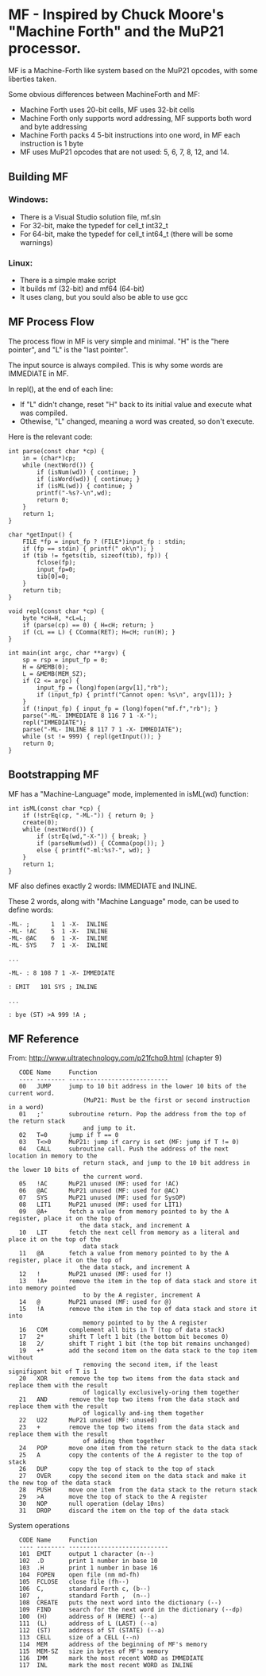 # MF  - Inspired by Chuck Moore's "Machine Forth" and the MuP21 processor.

MF is a Machine-Forth like system based on the MuP21 opcodes, with some liberties taken.

Some obvious differences between MachineForth and MF:
- Machine Forth uses 20-bit cells, MF uses 32-bit cells
- Machine Forth only supports word addressing, MF supports both word and byte addressing
- Machine Forth packs 4 5-bit instructions into one word, in MF each instruction is 1 byte
- MF uses MuP21 opcodes that are not used: 5, 6, 7, 8, 12, and 14.

## Building MF
### Windows:
- There is a Visual Studio solution file, mf.sln
- For 32-bit, make the typedef for cell_t int32_t
- For 64-bit, make the typedef for cell_t int64_t (there will be some warnings)
### Linux:
- There is a simple make script
- It builds mf (32-bit) and mf64 (64-bit)
- It uses clang, but you sould also be able to use gcc

## MF Process Flow
The process flow in MF is very simple and minimal. "H" is the "here pointer", and "L" is the "last pointer".

The input source is always compiled. This is why some words are IMMEDIATE in MF.

In repl(), at the end of each line:
- If "L" didn't change, reset "H" back to its initial value and execute what was compiled.
- Othewise, "L" changed, meaning a word was created, so don't execute.

Here is the relevant code:
```
int parse(const char *cp) {
    in = (char*)cp;
    while (nextWord()) {
        if (isNum(wd)) { continue; }
        if (isWord(wd)) { continue; }
        if (isML(wd)) { continue; }
        printf("-%s?-\n",wd);
        return 0;
    }
    return 1;
}

char *getInput() {
    FILE *fp = input_fp ? (FILE*)input_fp : stdin;
    if (fp == stdin) { printf(" ok\n"); }
    if (tib != fgets(tib, sizeof(tib), fp)) {
        fclose(fp);
        input_fp=0;
        tib[0]=0;
    }
    return tib;
}

void repl(const char *cp) {
    byte *cH=H, *cL=L;
    if (parse(cp) == 0) { H=cH; return; }
    if (cL == L) { CComma(RET); H=cH; run(H); }
}

int main(int argc, char **argv) {
    sp = rsp = input_fp = 0;
    H = &MEMB(0);
    L = &MEMB(MEM_SZ);
    if (2 <= argc) {
        input_fp = (long)fopen(argv[1],"rb");
        if (input_fp) { printf("Cannot open: %s\n", argv[1]); }
    }
    if (!input_fp) { input_fp = (long)fopen("mf.f","rb"); }
    parse("-ML- IMMEDIATE 8 116 7 1 -X-");
    repl("IMMEDIATE");
    parse("-ML- INLINE 8 117 7 1 -X- IMMEDIATE");
    while (st != 999) { repl(getInput()); }
    return 0;
}
```

## Bootstrapping MF
MF has a "Machine-Language" mode, implemented in isML(wd) function:
```
int isML(const char *cp) {
    if (!strEq(cp, "-ML-")) { return 0; }
    create(0);
    while (nextWord()) {
        if (strEq(wd,"-X-")) { break; }
        if (parseNum(wd)) { CComma(pop()); }
        else { printf("-ml:%s?-", wd); }
    }
    return 1;
}
```

MF also defines exactly 2 words: IMMEDIATE and INLINE. 

These 2 words, along with "Machine Language" mode, can be used to define words:
```
-ML- ;      1  1 -X-  INLINE
-ML- !AC    5  1 -X-  INLINE
-ML- @AC    6  1 -X-  INLINE
-ML- SYS    7  1 -X-  INLINE

...

-ML- : 8 108 7 1 -X- IMMEDIATE

: EMIT   101 SYS ; INLINE

...

: bye (ST) >A 999 !A ;
```
## MF Reference
From: http://www.ultratechnology.com/p21fchp9.html (chapter 9)
```
   CODE Name     Function
   ---- -------- ----------------------------
   00   JUMP     jump to 10 bit address in the lower 10 bits of the current word.
                     (MuP21: Must be the first or second instruction in a word)
   01   ;'       subroutine return. Pop the address from the top of the return stack
                     and jump to it.
   02   T=0      jump if T == 0
   03   T<>0     MuP21: jump if carry is set (MF: jump if T != 0)
   04   CALL     subroutine call. Push the address of the next location in memory to the 
                     return stack, and jump to the 10 bit address in the lower 10 bits of 
                     the current word.
   05   !AC      MuP21 unused (MF: used for !AC)
   06   @AC      MuP21 unused (MF: used for @AC)
   07   SYS      MuP21 unused (MF: used for SysOP)
   08   LIT1     MuP21 unused (MF: used for LIT1)
   09   @A+      fetch a value from memory pointed to by the A register, place it on the top of
                    the data stack, and increment A
   10   LIT      fetch the next cell from memory as a literal and place it on the top of the
                     data stack
   11   @A       fetch a value from memory pointed to by the A register, place it on the top of
                    the data stack, and increment A 
   12   !        MuP21 unused (MF: used for !)
   13   !A+      remove the item in the top of data stack and store it into memory pointed 
                     to by the A register, increment A
   14   @        MuP21 unused (MF: used for @)
   15   !A       remove the item in the top of data stack and store it into 
                     memory pointed to by the A register
   16   COM      complement all bits in T (top of data stack)
   17   2*       shift T left 1 bit (the bottom bit becomes 0)
   18   2/       shift T right 1 bit (the top bit remains unchanged)
   19   +*       add the second item on the data stack to the top item without 
                     removing the second item, if the least signifigant bit of T is 1
   20   XOR      remove the top two items from the data stack and replace them with the result
                     of logically exclusively-oring them together
   21   AND      remove the top two items from the data stack and replace them with the result
                     of logically and-ing them together
   22   U22      MuP21 unused (MF: unused)
   23   +        remove the top two items from the data stack and replace them with the result
                     of adding them together
   24   POP      move one item from the return stack to the data stack
   25   A        copy the contents of the A register to the top of stack
   26   DUP      copy the top of stack to the top of stack
   27   OVER     copy the second item on the data stack and make it the new top of the data stack
   28   PUSH     move one item from the data stack to the return stack
   29   >A       move the top of stack to the A register
   30   NOP      null operation (delay 10ns)
   31   DROP     discard the item on the top of the data stack
```

System operations
```
   CODE Name     Function
   ---- -------- ----------------------------
   101  EMIT     output 1 character (n--)
   102  .D       print 1 number in base 10
   103  .H       print 1 number in base 16
   104  FOPEN    open file (nm md-fh)
   105  FCLOSE   close file (fh--)
   106  C,       standard Forth c, (b--)
   107  ,        standard Forth ,  (n--)
   108  CREATE   puts the next word into the dictionary (--)
   109  FIND     search for the next word in the dictionary (--dp)
   100  (H)      address of H (HERE) (--a)
   111  (L)      address of L (LAST) (--a)
   112  (ST)     address of ST (STATE) (--a)
   113  CELL     size of a CELL (--n)
   114  MEM      address of the beginning of MF's memory
   115  MEM-SZ   size in bytes of MF's memory
   116  IMM      mark the most recent WORD as IMMEDIATE
   117  INL      mark the most recent WORD as INLINE
```
